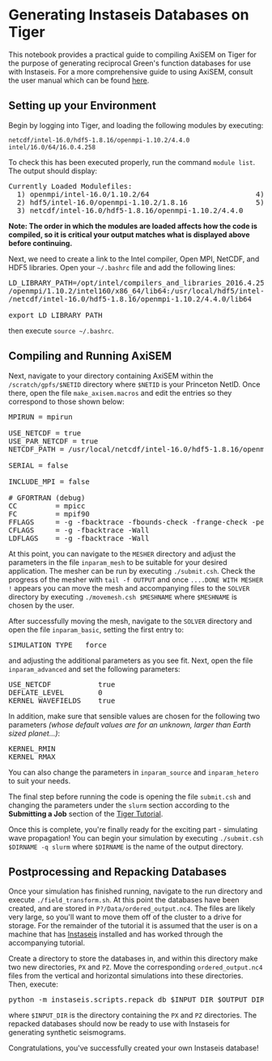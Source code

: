 # Generating Instaseis Databases on Tiger

This notebook provides a practical guide to compiling AxiSEM on Tiger for the purpose
of generating reciprocal Green's function databases for use with Instaseis. For a more
comprehensive guide to using AxiSEM, consult the user manual which can be found 
[here](https://geodynamics.org/cig/software/axisem/axisem-manual.pdf).

## Setting up your Environment

Begin by logging into Tiger, and loading the following modules by executing:


```module load openmpi/intel-16.0/1.10.2/64 hdf5/intel-16.0/openmpi-1.10.2/1.8.16 
netcdf/intel-16.0/hdf5-1.8.16/openmpi-1.10.2/4.4.0 intel/16.0/64/16.0.4.258
```

To check this has been executed properly, run the command `module list`. The output should
display:

<pre>
Currently Loaded Modulefiles:
  1) openmpi/intel-16.0/1.10.2/64                         4) intel-mkl/11.3.4/4/64
  2) hdf5/intel-16.0/openmpi-1.10.2/1.8.16                5) intel/16.0/64/16.0.4.258
  3) netcdf/intel-16.0/hdf5-1.8.16/openmpi-1.10.2/4.4.0
</pre>

**Note: The order in which the modules are loaded affects how the code is compiled, 
so it is critical your output matches what is displayed above before continuing.**

Next, we need to create a link to the Intel compiler, Open MPI, NetCDF, and HDF5 libraries. Open 
your `~/.bashrc` file and add the following lines:

<pre>
LD_LIBRARY_PATH=/opt/intel/compilers_and_libraries_2016.4.258/linux/compiler/lib/intel64_lin:/usr/local
/openmpi/1.10.2/intel160/x86_64/lib64:/usr/local/hdf5/intel-16.0/openmpi-1.10.2/1.8.16/lib64:/usr/local
/netcdf/intel-16.0/hdf5-1.8.16/openmpi-1.10.2/4.4.0/lib64

export LD_LIBRARY_PATH
</pre> 

then execute `source ~/.bashrc`.

## Compiling and Running AxiSEM

Next, navigate to your directory containing AxiSEM within the `/scratch/gpfs/$NETID` directory 
where `$NETID` is your Princeton NetID. Once there, open the file `make_axisem.macros` and edit 
the entries so they correspond to those shown below:

<pre>
MPIRUN = mpirun

USE_NETCDF = true
USE_PAR_NETCDF = true
NETCDF_PATH = /usr/local/netcdf/intel-16.0/hdf5-1.8.16/openmpi-1.10.2/4.4.0

SERIAL = false

INCLUDE_MPI = false

# GFORTRAN (debug)
CC         = mpicc
FC         = mpif90
FFLAGS     = -g -fbacktrace -fbounds-check -frange-check -pedantic
CFLAGS     = -g -fbacktrace -Wall
LDFLAGS    = -g -fbacktrace -Wall
</pre>

At this point, you can navigate to the `MESHER` directory and adjust the parameters in
the file `inparam_mesh` to be suitable for your desired application. The mesher can be
run by executing `./submit.csh`. Check the progress of the mesher with `tail -f OUTPUT`
and once `....DONE WITH MESHER !` appears you can move the mesh and accompanying files 
to the `SOLVER` directory by executing `./movemesh.csh $MESHNAME` where `$MESHNAME` is 
chosen by the user.

After successfully moving the mesh, navigate to the `SOLVER` directory
and open the file `inparam_basic`, setting the first entry to:

<pre>
SIMULATION_TYPE   force
</pre>

and adjusting the additional parameters as you see fit. Next, open the file `inparam_advanced`
and set the following parameters:

<pre>
USE_NETCDF           true
DEFLATE_LEVEL        0
KERNEL_WAVEFIELDS    true
</pre>

In addition, make sure that sensible values are chosen for the following two parameters
*(whose default values are for an unknown, larger than Earth sized planet...)*:
<pre>
KERNEL_RMIN
KERNEL_RMAX
</pre>

You can also change the parameters in `inparam_source` and `inparam_hetero` to suit your needs.

The final step before running the code is opening the file `submit.csh` and changing the 
parameters under the `slurm` section according to the **Submitting a Job** section of the 
[Tiger Tutorial](https://researchcomputing.princeton.edu/computational-hardware/tiger/tutorials).

Once this is complete, you're finally ready for the exciting part - simulating wave propagation!
You can begin your simulation by executing `./submit.csh $DIRNAME -q slurm` where
`$DIRNAME` is the name of the output directory. 

## Postprocessing and Repacking Databases

Once your simulation has finished running, navigate to the run directory and execute 
`./field_transform.sh`. At this point the databases have been created, and are stored in 
`P?/Data/ordered_output.nc4`. The files are likely very large, so you'll want to move them
off of the cluster to a drive for storage. For the remainder of the tutorial it is assumed
that the user is on a machine that has [Instaseis](http://instaseis.net/#) installed and 
has worked through the accompanying tutorial.

Create a directory to store the databases in, and within this directory make two new directories,
`PX` and `PZ`. Move the corresponding `ordered_output.nc4` files from the vertical and horizontal
simulations into these directories. Then, execute:

<pre>
python -m instaseis.scripts.repack_db $INPUT_DIR $OUTPUT_DIR
</pre>

where `$INPUT_DIR` is the directory containing the `PX` and `PZ` directories. The repacked
databases should now be ready to use with Instaseis for generating synthetic seismograms.

Congratulations, you've successfully created your own Instaseis database!
